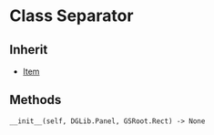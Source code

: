 # Class Separator

## Inherit

* [Item](Item.md)

## Methods
```
__init__(self, DGLib.Panel, GSRoot.Rect) -> None
```
